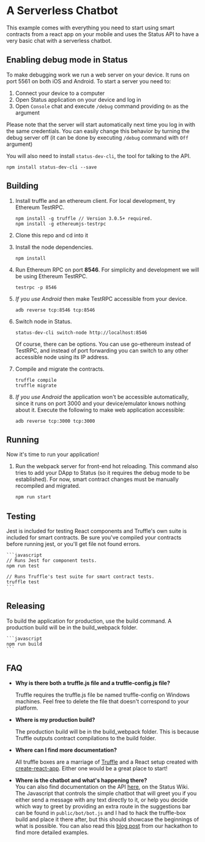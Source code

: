 # A Serverless Chatbot

This example comes with everything you need to start using smart contracts from a react app on your mobile and uses the Status API to have a very basic chat with a serverless chatbot.

## Enabling debug mode in Status

To make debugging work we run a web server on your device. It runs on port 5561 on both iOS and Android.
To start a server you need to: 

1. Connect your device to a computer
2. Open Status application on your device and log in
3. Open `Console` chat and execute `/debug` command providing `On` as the argument

Please note that the server will start automatically next time you log in with the same credentials. You can easily change this behavior by turning the debug server off (it can be done by executing `/debug` command with `Off` argument)

You will also need to install `status-dev-cli`, the tool for talking to the API.

```shell
npm install status-dev-cli --save
```


## Building

1. Install truffle and an ethereum client. For local development, try Ethereum TestRPC.
    ```shell
    npm install -g truffle // Version 3.0.5+ required.
    npm install -g ethereumjs-testrpc
    ```

2. Clone this repo and cd into it

3. Install the node dependencies.
    ```shell
    npm install
    ```
4. Run Ethereum RPC on port **8546**. For simplicity and development we will be using Ethereum TestRPC.
    ```shell
    testrpc -p 8546
    ```
   
5. *If you use Android* then make TestRPC accessible from your device.
    ```shell
    adb reverse tcp:8546 tcp:8546
    ```
    
6. Switch node in Status.
    ```shell
    status-dev-cli switch-node http://localhost:8546
    ```
    
   Of course, there can be options. You can use go-ethereum instead of TestRPC, and instead of port forwarding you can switch to any other accessible node using its IP address.

7. Compile and migrate the contracts.
    ```shell
    truffle compile
    truffle migrate
    ```
    
8. *If you use Android* the application won't be accessible automatically, since it runs on port 3000 and your device/emulator knows nothing about it. Execute the following to make web application accessible:
    ```shell
    adb reverse tcp:3000 tcp:3000
    ```
    
## Running

Now it's time to run your application!

1. Run the webpack server for front-end hot reloading. This command also tries to add your DApp to Status (so it requires the debug mode to be established). For now, smart contract changes must be manually recompiled and migrated. 
    ```javascript
    npm run start
    ```

## Testing

Jest is included for testing React components and Truffle's own suite is included for smart contracts. Be sure you've compiled your contracts before running jest, or you'll get file not found errors.

    ```javascript
    // Runs Jest for component tests.
    npm run test

    // Runs Truffle's test suite for smart contract tests.
    truffle test
    ```
    
## Releasing

To build the application for production, use the build command. A production build will be in the build_webpack folder.

    ```javascript
    npm run build
    ```

## FAQ

* __Why is there both a truffle.js file and a truffle-config.js file?__

    Truffle requires the truffle.js file be named truffle-config on Windows machines. Feel free to delete the file that doesn't correspond to your platform.

* __Where is my production build?__

    The production build will be in the build_webpack folder. This is because Truffle outputs contract compilations to the build folder.

* __Where can I find more documentation?__

    All truffle boxes are a marriage of [Truffle](http://truffleframework.com/) and a React setup created with [create-react-app](https://github.com/facebookincubator/create-react-app/blob/master/packages/react-scripts/template/README.md). Either one would be a great place to start!
    
* __Where is the chatbot and what's happening there?__  
    You can also find documentation on the API [here](https://wiki.status.im/), on the Status Wiki. The Javascript that controls the simple chatbot that will greet you if you either send a message with any text directly to it, or help you decide which way to greet by providing an extra route in the suggestions bar can be found in `public/bot/bot.js` and I had to hack the truffle-box build and place it there after, but this should showcase the beginnings of what is possible. You can also read this [blog post](https://blog.status.im/announcing-winners-of-the-status-global-hackathon-a44fb54e98f7) from our hackathon to find more detailed examples.
